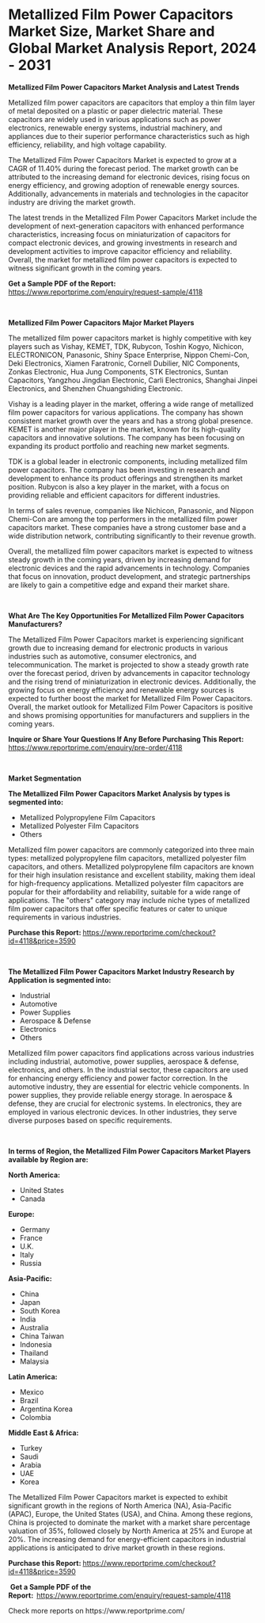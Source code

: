 <p><h1>Metallized Film Power Capacitors Market Size, Market Share and Global Market Analysis Report, 2024 - 2031</h1></p><p><strong>Metallized Film Power Capacitors Market Analysis and Latest Trends</strong></p>
<p><p>Metallized film power capacitors are capacitors that employ a thin film layer of metal deposited on a plastic or paper dielectric material. These capacitors are widely used in various applications such as power electronics, renewable energy systems, industrial machinery, and appliances due to their superior performance characteristics such as high efficiency, reliability, and high voltage capability.</p><p>The Metallized Film Power Capacitors Market is expected to grow at a CAGR of 11.40% during the forecast period. The market growth can be attributed to the increasing demand for electronic devices, rising focus on energy efficiency, and growing adoption of renewable energy sources. Additionally, advancements in materials and technologies in the capacitor industry are driving the market growth.</p><p>The latest trends in the Metallized Film Power Capacitors Market include the development of next-generation capacitors with enhanced performance characteristics, increasing focus on miniaturization of capacitors for compact electronic devices, and growing investments in research and development activities to improve capacitor efficiency and reliability. Overall, the market for metallized film power capacitors is expected to witness significant growth in the coming years.</p></p>
<p><strong>Get a Sample PDF of the Report:&nbsp;</strong> <a href="https://www.reportprime.com/enquiry/request-sample/4118">https://www.reportprime.com/enquiry/request-sample/4118</a></p>
<p>&nbsp;</p>
<p><strong>Metallized Film Power Capacitors Major Market Players</strong></p>
<p><p>The metallized film power capacitors market is highly competitive with key players such as Vishay, KEMET, TDK, Rubycon, Toshin Kogyo, Nichicon, ELECTRONICON, Panasonic, Shiny Space Enterprise, Nippon Chemi-Con, Deki Electronics, Xiamen Faratronic, Cornell Dubilier, NIC Components, Zonkas Electronic, Hua Jung Components, STK Electronics, Suntan Capacitors, Yangzhou Jingdian Electronic, Carli Electronics, Shanghai Jinpei Electronics, and Shenzhen Chuangshiding Electronic.</p><p>Vishay is a leading player in the market, offering a wide range of metallized film power capacitors for various applications. The company has shown consistent market growth over the years and has a strong global presence. KEMET is another major player in the market, known for its high-quality capacitors and innovative solutions. The company has been focusing on expanding its product portfolio and reaching new market segments.</p><p>TDK is a global leader in electronic components, including metallized film power capacitors. The company has been investing in research and development to enhance its product offerings and strengthen its market position. Rubycon is also a key player in the market, with a focus on providing reliable and efficient capacitors for different industries.</p><p>In terms of sales revenue, companies like Nichicon, Panasonic, and Nippon Chemi-Con are among the top performers in the metallized film power capacitors market. These companies have a strong customer base and a wide distribution network, contributing significantly to their revenue growth.</p><p>Overall, the metallized film power capacitors market is expected to witness steady growth in the coming years, driven by increasing demand for electronic devices and the rapid advancements in technology. Companies that focus on innovation, product development, and strategic partnerships are likely to gain a competitive edge and expand their market share.</p></p>
<p>&nbsp;</p>
<p><strong>What Are The Key Opportunities For Metallized Film Power Capacitors Manufacturers?</strong></p>
<p><p>The Metallized Film Power Capacitors market is experiencing significant growth due to increasing demand for electronic products in various industries such as automotive, consumer electronics, and telecommunication. The market is projected to show a steady growth rate over the forecast period, driven by advancements in capacitor technology and the rising trend of miniaturization in electronic devices. Additionally, the growing focus on energy efficiency and renewable energy sources is expected to further boost the market for Metallized Film Power Capacitors. Overall, the market outlook for Metallized Film Power Capacitors is positive and shows promising opportunities for manufacturers and suppliers in the coming years.</p></p>
<p><strong>Inquire or Share Your Questions If Any Before Purchasing This Report:</strong> <a href="https://www.reportprime.com/enquiry/pre-order/4118">https://www.reportprime.com/enquiry/pre-order/4118</a></p>
<p>&nbsp;</p>
<p><strong>Market Segmentation</strong></p>
<p><strong>The Metallized Film Power Capacitors Market Analysis by types is segmented into:</strong></p>
<p><ul><li>Metallized Polypropylene Film Capacitors</li><li>Metallized Polyester Film Capacitors</li><li>Others</li></ul></p>
<p><p>Metallized film power capacitors are commonly categorized into three main types: metallized polypropylene film capacitors, metallized polyester film capacitors, and others. Metallized polypropylene film capacitors are known for their high insulation resistance and excellent stability, making them ideal for high-frequency applications. Metallized polyester film capacitors are popular for their affordability and reliability, suitable for a wide range of applications. The "others" category may include niche types of metallized film power capacitors that offer specific features or cater to unique requirements in various industries.</p></p>
<p><strong>Purchase this Report:&nbsp;</strong><a href="https://www.reportprime.com/checkout?id=4118&price=3590">https://www.reportprime.com/checkout?id=4118&price=3590</a></p>
<p>&nbsp;</p>
<p><strong>The Metallized Film Power Capacitors Market Industry Research by Application is segmented into:</strong></p>
<p><ul><li>Industrial</li><li>Automotive</li><li>Power Supplies</li><li>Aerospace & Defense</li><li>Electronics</li><li>Others</li></ul></p>
<p><p>Metallized film power capacitors find applications across various industries including industrial, automotive, power supplies, aerospace & defense, electronics, and others. In the industrial sector, these capacitors are used for enhancing energy efficiency and power factor correction. In the automotive industry, they are essential for electric vehicle components. In power supplies, they provide reliable energy storage. In aerospace & defense, they are crucial for electronic systems. In electronics, they are employed in various electronic devices. In other industries, they serve diverse purposes based on specific requirements.</p></p>
<p>&nbsp;</p>
<p><strong>In terms of Region, the Metallized Film Power Capacitors Market Players available by Region are:</strong></p>
<p>
    <p> <strong> North America: </strong>
        <ul>
            <li>United States</li>
            <li>Canada</li>
        </ul>
        </p> 
    <p> <strong> Europe: </strong>
        <ul>
            <li>Germany</li>
            <li>France</li>
            <li>U.K.</li>
            <li>Italy</li>
            <li>Russia</li>
        </ul>
        </p> 
    <p> <strong> Asia-Pacific: </strong>
        <ul>
            <li>China</li>
            <li>Japan</li>
            <li>South Korea</li>
            <li>India</li>
            <li>Australia</li>
            <li>China Taiwan</li>
            <li>Indonesia</li>
            <li>Thailand</li>
            <li>Malaysia</li>
        </ul>
        </p> 
    <p> <strong> Latin America: </strong>
        <ul>
            <li>Mexico</li>
            <li>Brazil</li>
            <li>Argentina Korea</li>
            <li>Colombia</li>
        </ul>
        </p> 
    <p> <strong> Middle East & Africa: </strong>
        <ul>
            <li>Turkey</li>
            <li>Saudi</li>
            <li>Arabia</li>
            <li>UAE</li>
            <li>Korea</li>
        </ul>
    </p>
    </p>
<p><p>The Metallized Film Power Capacitors market is expected to exhibit significant growth in the regions of North America (NA), Asia-Pacific (APAC), Europe, the United States (USA), and China. Among these regions, China is projected to dominate the market with a market share percentage valuation of 35%, followed closely by North America at 25% and Europe at 20%. The increasing demand for energy-efficient capacitors in industrial applications is anticipated to drive market growth in these regions.</p></p>
<p><strong>Purchase this Report: </strong><a href="https://www.reportprime.com/checkout?id=4118&price=3590">https://www.reportprime.com/checkout?id=4118&price=3590</a></p>
<p>&nbsp;<strong>Get a Sample PDF of the Report:&nbsp;&nbsp;</strong><a href="https://www.reportprime.com/enquiry/request-sample/4118">https://www.reportprime.com/enquiry/request-sample/4118</a></p>
<p><strong></strong></p>
<p>Check more reports on https://www.reportprime.com/</p>